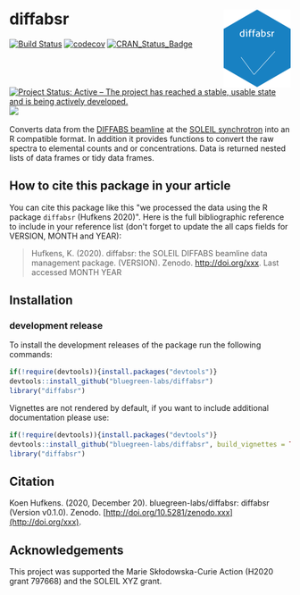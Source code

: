 # diffabsr <img src='man/figures/logo.png' align="right" height="138.5" />

[![Build Status](https://travis-ci.com/bluegreen-labs/diffabsr.svg?branch=master)](https://travis-ci.com/bluegreen-labs/diffabsr)
[![codecov](https://codecov.io/gh/bluegreen-labs/diffabsr/branch/master/graph/badge.svg)](https://codecov.io/gh/bluegreen-labs/diffabsr)
[![CRAN\_Status\_Badge](https://www.r-pkg.org/badges/version/diffabsr)](https://cran.r-project.org/package=diffabsr)
[![Project Status: Active – The project has reached a stable, usable state and is being actively developed.](https://www.repostatus.org/badges/latest/active.svg)](https://www.repostatus.org/#active)
[![](https://cranlogs.r-pkg.org/badges/grand-total/diffabsr)](https://cran.r-project.org/package=diffabsr)

Converts data from the [DIFFABS beamline](https://www.synchrotron-soleil.fr/en/beamlines/diffabs) at the [SOLEIL synchrotron](https://www.synchrotron-soleil.fr/) into an R compatible format. In addition it provides functions to convert the raw spectra to elemental counts and or concentrations. Data is returned nested lists of data frames or tidy data frames.

## How to cite this package in your article

You can cite this package like this "we processed the data using the R package `diffabsr` (Hufkens 2020)". Here is the full bibliographic reference to include in your reference list (don't forget to update the all caps fields for VERSION, MONTH and YEAR):

> Hufkens, K. (2020). diffabsr: the SOLEIL DIFFABS beamline data management package. (VERSION). Zenodo. http://doi.org/xxx. Last accessed MONTH YEAR

## Installation

### development release

To install the development releases of the package run the following
commands:

``` r
if(!require(devtools)){install.packages("devtools")}
devtools::install_github("bluegreen-labs/diffabsr")
library("diffabsr")
```

Vignettes are not rendered by default, if you want to include additional
documentation please use:

``` r
if(!require(devtools)){install.packages("devtools")}
devtools::install_github("bluegreen-labs/diffabsr", build_vignettes = TRUE)
library("diffabsr")
```

## Citation

Koen Hufkens. (2020, December 20). bluegreen-labs/diffabsr: diffabsr (Version v0.1.0). Zenodo. [http://doi.org/10.5281/zenodo.xxx](http://doi.org/xxx).

## Acknowledgements

This project was supported the Marie Skłodowska-Curie Action (H2020 grant 797668) and the SOLEIL XYZ grant.

